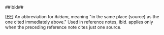 ##ibid##

\[[EE](SOURCES.md#EE)\]  An abbreviation for *ibidem*, meaning "in the same place (source) as the one cited immediately above." Used in reference notes, ibid. applies only when the preceding reference note cites just one source.
